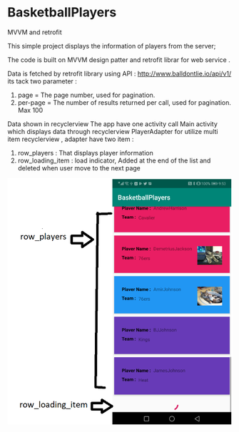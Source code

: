 # BasketballPlayers
MVVM and retrofit

This simple project displays the information of players from the server;

The code is built on MVVM design patter and retrofit librar for web service .

Data is fetched by retrofit library using API : http://www.balldontlie.io/api/v1/
its tack two parameter : 
1. page  = The page number, used for pagination.
2. per-page = The number of results returned per call, used for pagination. Max 100

Data shown in recyclerview 
The app have one activity call Main activity which displays data through recyclerview 
PlayerAdapter for utilize multi item recyclerview , adapter have two item :
1. row_players : That displays player information 
2. row_loading_item :  load indicator, Added at the end of the list and deleted when user move to the next page

![APP](https://github.com/AbdallahMustafaQasem/BasketballPlayers/blob/master/app/src/main/res/drawable-v24/Capture0.PNG?raw=true)
